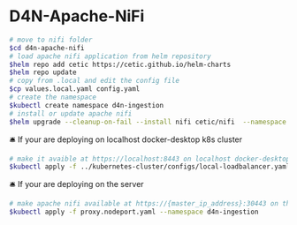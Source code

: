 # D4N-Apache-NiFi

```bash
# move to nifi folder
$cd d4n-apache-nifi
# load apache nifi application from helm repository
$helm repo add cetic https://cetic.github.io/helm-charts
$helm repo update
# copy from .local and edit the config file
$cp values.local.yaml config.yaml
# create the namespace 
$kubectl create namespace d4n-ingestion
# install or update apache nifi
$helm upgrade --cleanup-on-fail --install nifi cetic/nifi  --namespace d4n-ingestion --version=1.2.1 --values config.yaml
```

🛎️ If your are deploying on localhost docker-desktop k8s cluster
```bash
# make it avaible at https://localhost:8443 on localhost docker-desktop k8s cluster
$kubectl apply -f ../kubernetes-cluster/configs/local-loadbalancer.yaml
```

🛎️ If your are deploying on the server 
```bash
# make apache nifi available at https://{master_ip_address}:30443 on the server
$kubectl apply -f proxy.nodeport.yaml --namespace d4n-ingestion
```